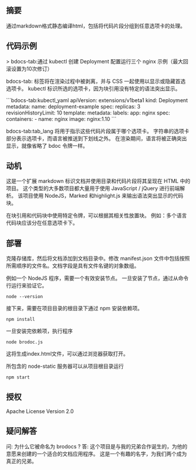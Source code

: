 ## 摘要

通过markdown格式静态编译html，包括将代码片段分组到任意选项卡的处理。


## 代码示例
\> bdocs-tab:通过 kubectl 创建 Deployment 配置运行三个 nginx 示例（最大回滚设置为10次修订）

bdocs-tab: 标签将在渲染过程中被剥离，并与 CSS 一起使用以显示或隐藏首选选项卡。 kubectl 标识所选的选项卡，因为块引用没有特定的语法突出显示。

\`\`\`bdocs-tab:kubectl_yaml
apiVersion: extensions/v1beta1
kind: Deployment
metadata:
  name: deployment-example
spec:
  replicas: 3
  revisionHistoryLimit: 10
  template:
    metadata:
      labels:
        app: nginx
    spec:
      containers:
      - name: nginx
        image: nginx:1.10
\`\`\`

bdocs-tab:tab_lang 将用于指示这些代码片段属于哪个选项卡。 字符串的选项卡部分表示选项卡，而语言被推送到下划线之外。 在渲染期间，语言将被正确突出显示，就像省略了 bdoc 令牌一样。


## 动机

这是一个扩展 markdown 标识文档并使用目录和代码片段将其呈现在 HTML 中的项目。 这个类型的大多数项目都大量用于使用 JavaScript / jQuery 进行前端解析。 该项目使用 NodeJS，Marked 和highlight.js 来输出语法突出显示的代码块。

在块引用和代码块中使用特定令牌，可以根据其相关性放置块。 例如：多个语言代码块应该分在任意选项卡下。


## 部署

克隆存储库，然后将文档添加到文档目录中。修改 manifest.json 文件中包括按照所需顺序的文件名。文档字段是具有文件名键的对象数组。

例如一个 NodeJS 程序，需要一个有效安装节点。 一旦安装了节点，通过从命令行运行来验证它。
```
node --version
```
接下来，需要在项目目录的根目录下通过 npm 安装依赖项。
```
npm install
```

一旦安装完依赖项，执行程序
```
node brodoc.js
```

这将生成index.html文件，可以通过浏览器获取打开。

所包含的 node-static 服务器可以从项目根目录运行
```
npm start
```


## 授权

Apache License Version 2.0


## 疑问解答

问: 为什么它被命名为 brodocs ?
答: 这个项目是与我的兄弟合作诞生的，为他的意愿来创建的一个适合的文档应用程序。 这是一个有趣的名字，为我们两个成为真正的兄弟。

